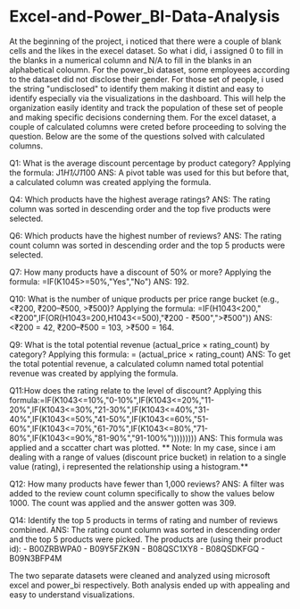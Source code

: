 # Excel-and-Power_BI-Data-Analysis
At the beginning of the project, i noticed that there were a couple of blank cells and the likes in the execel dataset. So what i did, i assigned 0 to fill in the blanks in a numerical column and N/A to fill in the blanks in an alphabetical coloumn. 
For the power_bi dataset, some employees according to the dataset did not disclose their gender. For those set of people, i used the string "undisclosed" to identify them making it distint and easy to identify especially via the visualizations in the dashboard. This will help the organization easily identity and track the population of these set of people and making specific decisions conderning them.
For the excel dataset, a couple of calculated columns were creted before proceeding to solving the question. 
Below are the some of the questions solved with calculated columns.

Q1:  What is the average discount percentage by product category? 
    Applying the formula: J1*H1/J1*100
    ANS: A pivot table was used for this but before that, a calculated column was created applying the formula.
    
Q4: Which products have the highest average ratings? 
    ANS: The rating column was sorted in descending order and the top five products were selected.

    
Q6: Which products have the highest number of reviews?
    ANS: The rating count column was sorted in descending order and the top 5 products were selected.

    
Q7: How many products have a discount of 50% or more?
    Applying the formula: =IF(K1045>=50%,"Yes","No")
    ANS: 192. 

    
Q10: What is the number of unique products per price range bucket (e.g., <₹200, 
₹200–₹500, >₹500)? 
    Applying the formula: =IF(H1043<200,"<₹200",IF(OR(H1043=200,H1043<=500),"₹200 - ₹500",">₹500")) 
    ANS: <₹200 = 42, ₹200–₹500 = 103, >₹500 = 164.

    
Q9: What is the total potential revenue (actual_price × rating_count) by category? 
    Applying this formula: = (actual_price × rating_count)
    ANS: To get the total potential revenue, a calculated column named  total potential revenue was created by applying the formula.  
    
Q11:How does the rating relate to the level of discount? 
    Applying this formula:=IF(K1043<=10%,"0-10%",IF(K1043<=20%,"11-20%",IF(K1043<=30%,"21-30%",IF(K1043<=40%,"31-40%",IF(K1043<=50%,"41-50%",IF(K1043<=60%,"51-60%",IF(K1043<=70%,"61-70%",IF(K1043<=80%,"71-80%",IF(K1043<=90%,"81-90%","91-100%")))))))))
    ANS: This formula was applied and a sccatter chart was plotted. 
   ** Note: In my case, since i am dealing with a range of values (discount price bucket) in relation to a single value (rating), i represented the relationship using a histogram.**
   
  Q12: How many products have fewer than 1,000 reviews? 
      ANS: A filter was added to the review count column specifically to show the values below 1000. The count was applied and the answer gotten was 309.
      
  Q14: Identify the top 5 products in terms of rating and number of reviews combined. 
      ANS: The rating count column was sorted in descending order and the top 5 products were picked. The products are (using their product id):
        - B00ZRBWPA0
        - B09Y5FZK9N
        - B08QSC1XY8
        - B08QSDKFGQ
        - B09N3BFP4M

The two separate datasets were cleaned and analyzed using microsoft excel and power_bi respectively. Both analysis ended up with appealing and easy to understand visualizations.  
